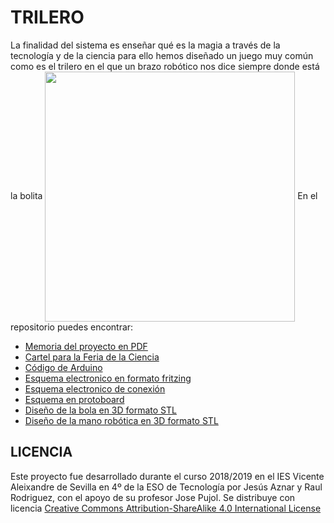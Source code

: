 # TRILERO
La finalidad del sistema es enseñar qué es la magia a través de la tecnología y de la ciencia para ello hemos diseñado un juego muy común como es el trilero en el que un brazo robótico nos dice siempre donde está la bolita
<img src="CartelTrilero.png.png" width="400" align="center">
En el repositorio puedes encontrar:
- [Memoria del proyecto en PDF](https://github.com/Josepujol/ProyectosEstudiantes/blob/master/Trilero/MEMORIATRILEROS.pdf)
- [Cartel para la Feria de la Ciencia](https://github.com/Josepujol/ProyectosEstudiantes/blob/master/Trilero/CartelTrilero.pdf)
- [Código de Arduino](https://github.com/Josepujol/ProyectosEstudiantes/blob/master/Trilero/CodigoTrilero.ino)
- [Esquema electronico en formato fritzing](https://github.com/Josepujol/ProyectosEstudiantes/blob/master/Trilero/EsquemaTrilero.fzz)
- [Esquema electronico de conexión](https://github.com/Josepujol/ProyectosEstudiantes/blob/master/Trilero/EsquemaTrilero_esquema%CC%81tico.png)
- [Esquema en protoboard](https://github.com/Josepujol/ProyectosEstudiantes/blob/master/Trilero/EsquemaTrilero_bb.png)
- [Diseño de la bola en 3D formato STL](https://github.com/Josepujol/ProyectosEstudiantes/blob/master/Trilero/bola.stl)
- [Diseño de la mano robótica en 3D formato STL](https://github.com/Josepujol/ProyectosEstudiantes/blob/master/Trilero/manoRobot.stl)

## LICENCIA
Este proyecto fue desarrollado durante el curso 2018/2019 en el IES Vicente Aleixandre de Sevilla en 4º de la ESO de Tecnología por Jesús Aznar y Raul Rodriguez, con el apoyo de su profesor Jose Pujol. Se distribuye con licencia [Creative Commons Attribution-ShareAlike 4.0 International License](http://creativecommons.org/licenses/by-sa/4.0/)
